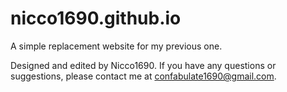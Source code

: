 # nicco1690.github.io
A simple replacement website for my previous one.

Designed and edited by Nicco1690. If you have any questions or suggestions, please contact me at confabulate1690@gmail.com.

